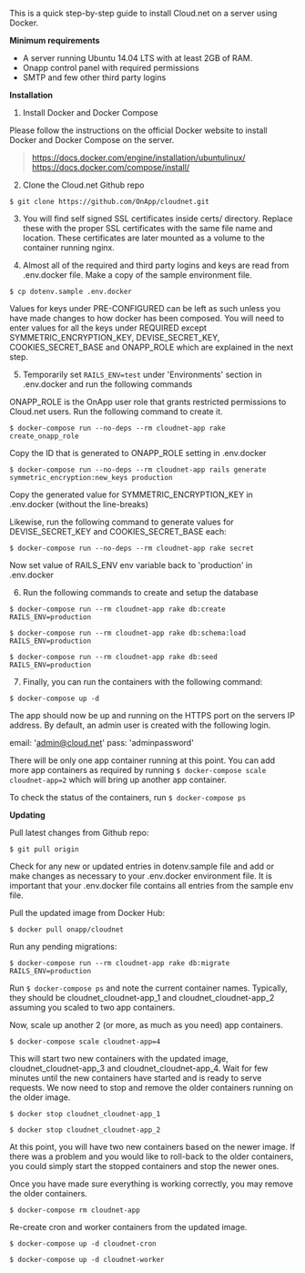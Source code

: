 This is a quick step-by-step guide to install Cloud.net on a server using Docker.

**Minimum requirements**

* A server running Ubuntu 14.04 LTS with at least 2GB of RAM.
* Onapp control panel with required permissions
* SMTP and few other third party logins

**Installation**

1. Install Docker and Docker Compose

  Please follow the instructions on the official Docker website to install Docker and Docker Compose on the server. 

  > https://docs.docker.com/engine/installation/ubuntulinux/
  > https://docs.docker.com/compose/install/

2. Clone the Cloud.net Github repo

  `$ git clone https://github.com/OnApp/cloudnet.git`

3. You will find self signed SSL certificates inside certs/ directory. Replace these with the proper SSL certificates with the same file name and location. These certificates are later mounted as a volume to the container running nginx.
  
4. Almost all of the required and third party logins and keys are read from .env.docker file. Make a copy of the sample environment file.

  `$ cp dotenv.sample .env.docker`
  
  Values for keys under PRE-CONFIGURED can be left as such unless you have made changes to how docker has been composed. You will need to enter values for all the keys under REQUIRED except SYMMETRIC_ENCRYPTION_KEY, DEVISE_SECRET_KEY, COOKIES_SECRET_BASE and ONAPP_ROLE which are explained in the next step.
    
5. Temporarily set `RAILS_ENV=test` under 'Environments' section in .env.docker and run the following commands

  ONAPP_ROLE is the OnApp user role that grants restricted permissions to Cloud.net users. Run the following command to create it.

  `$ docker-compose run --no-deps --rm cloudnet-app rake create_onapp_role`

  Copy the ID that is generated to ONAPP_ROLE setting in .env.docker

  `$ docker-compose run --no-deps --rm cloudnet-app rails generate symmetric_encryption:new_keys production`

  Copy the generated value for SYMMETRIC_ENCRYPTION_KEY in .env.docker (without the line-breaks)

  Likewise, run the following command to generate values for DEVISE_SECRET_KEY and COOKIES_SECRET_BASE each:

  `$ docker-compose run --no-deps --rm cloudnet-app rake secret`

  Now set value of RAILS_ENV env variable back to 'production' in .env.docker

6. Run the following commands to create and setup the database

  `$ docker-compose run --rm cloudnet-app rake db:create RAILS_ENV=production`

  `$ docker-compose run --rm cloudnet-app rake db:schema:load RAILS_ENV=production`

  `$ docker-compose run --rm cloudnet-app rake db:seed RAILS_ENV=production`
 
7. Finally, you can run the containers with the following command:

  `$ docker-compose up -d`
  
The app should now be up and running on the HTTPS port on the servers IP address. By default, an admin user is created with the following login.

email: 'admin@cloud.net'
pass: 'adminpassword'

There will be only one app container running at this point. You can add more app containers as required by running `$ docker-compose scale cloudnet-app=2` which will bring up another app container.

To check the status of the containers, run `$ docker-compose ps`

**Updating**

Pull latest changes from Github repo:

`$ git pull origin`

Check for any new or updated entries in dotenv.sample file and add or make changes as necessary to your .env.docker environment file. It is important that your .env.docker file contains all entries from the sample env file.

Pull the updated image from Docker Hub:

`$ docker pull onapp/cloudnet`

Run any pending migrations:

`$ docker-compose run --rm cloudnet-app rake db:migrate RAILS_ENV=production`

Run `$ docker-compose ps` and note the current container names. Typically, they should be cloudnet_cloudnet-app_1 and cloudnet_cloudnet-app_2 assuming you scaled to two app containers.

Now, scale up another 2 (or more, as much as you need) app containers.

`$ docker-compose scale cloudnet-app=4`

This will start two new containers with the updated image, cloudnet_cloudnet-app_3 and cloudnet_cloudnet-app_4. Wait for few minutes until the new containers have started and is ready to serve requests. We now need to stop and remove the older containers running on the older image.

`$ docker stop cloudnet_cloudnet-app_1`

`$ docker stop cloudnet_cloudnet-app_2`

At this point, you will have two new containers based on the newer image. If there was a problem and you would like to roll-back to the older containers, you could simply start the stopped containers and stop the newer ones.

Once you have made sure everything is working correctly, you may remove the older containers.

`$ docker-compose rm cloudnet-app`

Re-create cron and worker containers from the updated image.

`$ docker-compose up -d cloudnet-cron`

`$ docker-compose up -d cloudnet-worker`

